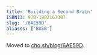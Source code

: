 ```yaml
---
title: 'Building a Second Brain'
ISBN13: 978-1982167387
slug: '/6AE59D'
aliases: ['BASB']
---
```


Moved to [cho.sh/blog/6AE59D](https://cho.sh/blog/6AE59D).
